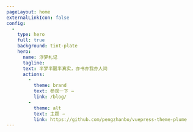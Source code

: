 ```yaml
---
pageLayout: home
externalLinkIcon: false
config:
  -
    type: hero
    full: true
    background: tint-plate
    hero:
      name: 浮梦札记
      tagline: 
      text: 半梦半醒半真实，亦书亦我亦人间
      actions:
        -
          theme: brand
          text: 参观一下 →
          link: /blog/
        -
          theme: alt
          text: 主题 →
          link: https://github.com/pengzhanbo/vuepress-theme-plume
---
```

